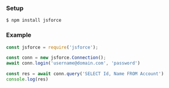 ---
---

### Setup

```shell
$ npm install jsforce
```

### Example

```javascript
const jsforce = require('jsforce');

const conn = new jsforce.Connection();
await conn.login('username@domain.com', 'password')

const res = await conn.query('SELECT Id, Name FROM Account')
console.log(res)
```
